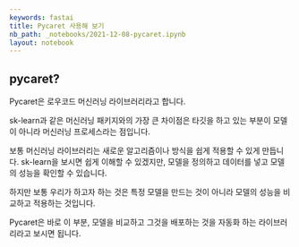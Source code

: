 ```yaml
---
keywords: fastai
title: Pycaret 사용해 보기
nb_path: _notebooks/2021-12-08-pycaret.ipynb
layout: notebook
---
```


<!--
#################################################
### THIS FILE WAS AUTOGENERATED! DO NOT EDIT! ###
#################################################
# file to edit: _notebooks/2021-12-08-pycaret.ipynb
-->

<div class="container" id="notebook-container">
        
<div class="cell border-box-sizing text_cell rendered"><div class="inner_cell">
<div class="text_cell_render border-box-sizing rendered_html">
<h2 id="pycaret?">pycaret?<a class="anchor-link" href="#pycaret?"> </a></h2><p>Pycaret은 로우코드 머신러닝 라이브러리라고 합니다.</p>
<p>sk-learn과 같은 머신러닝 패키지와의 가장 큰 차이점은 타깃을 하고 있는 부분이 모델이 아니라 머신러닝 프로세스라는 점입니다.</p>
<p>보통 머신러닝 라이브러리는 새로운 알고리즘이나 방식을 쉽게 적용할 수 있게 만듭니다.
sk-learn을 보시면 쉽게 이해할 수 있겠지만, 모델을 정의하고 데이터를 넣고 모델의 성능을 확인할 수 있습니다.</p>
<p>하지만 보통 우리가 하고자 하는 것은 특정 모델을 만드는 것이 아니라 모델의 성능을 비교하고 적용하는 것입니다.</p>
<p>Pycaret은 바로 이 부분, 모델을 비교하고 그것을 배포하는 것을 자동화 하는 라이브러리라고 보시면 됩니다.</p>

</div>
</div>
</div>
</div>
 

